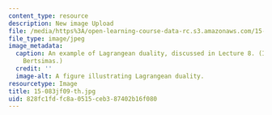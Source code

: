 ```yaml
---
content_type: resource
description: New image Upload
file: /media/https%3A/open-learning-course-data-rc.s3.amazonaws.com/15-083j-integer-programming-and-combinatorial-optimization-fall-2009/828fc1fdfc8a0515ceb387402b16f080_15-083jf09-th.jpg
file_type: image/jpeg
image_metadata:
  caption: An example of Lagrangean duality, discussed in Lecture 8. (Image by Prof.
    Bertsimas.)
  credit: ''
  image-alt: A figure illustrating Lagrangean duality.
resourcetype: Image
title: 15-083jf09-th.jpg
uid: 828fc1fd-fc8a-0515-ceb3-87402b16f080
---
```

